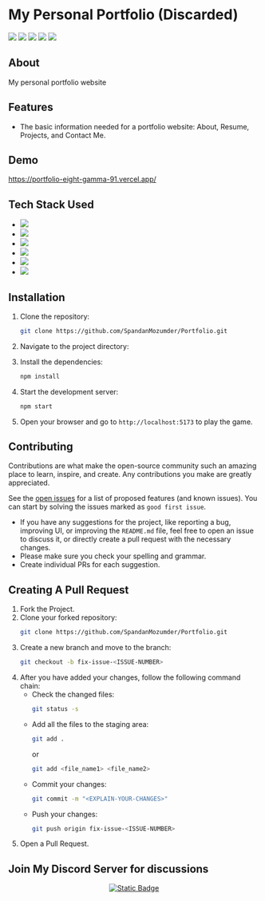 # My Personal Portfolio (Discarded)

<a href="https://github.com/SpandanMozumder/Portfolio/issues"><img src="https://img.shields.io/github/issues/SpandanMozumder/Portfolio"></a>
<a href="https://github.com/SpandanMozumder/Portfolio/pulls"><img src="https://img.shields.io/github/issues-pr/SpandanMozumder/Portfolio"></a>
<a href="https://github.com/SpandanMozumder/Portfolio/network/members"><img src="https://img.shields.io/github/forks/SpandanMozumder/Portfolio"></a>
<a href="https://github.com/SpandanMozumder/Portfolio/stargazers"><img src="https://img.shields.io/github/stars/SpandanMozumder/Portfolio"></a>
<img src="https://img.shields.io/github/license/SpandanMozumder/Portfolio">

## About
My personal portfolio website

## Features
- The basic information needed for a portfolio website: About, Resume, Projects, and Contact Me.
  
## Demo

https://portfolio-eight-gamma-91.vercel.app/

## Tech Stack Used
- <img src="https://skillicons.dev/icons?i=html" />
- <img src="https://skillicons.dev/icons?i=css" />
- <img src="https://skillicons.dev/icons?i=js" />
- <img src="https://skillicons.dev/icons?i=react" />
- <img src="https://skillicons.dev/icons?i=tailwind" />
- <img src="https://skillicons.dev/icons?i=vite" />

## Installation
1. Clone the repository:
    ```sh
    git clone https://github.com/SpandanMozumder/Portfolio.git
    ```
2. Navigate to the project directory:

3. Install the dependencies:
    ```sh
    npm install
    ```
4. Start the development server:
    ```sh
    npm start
    ```
5. Open your browser and go to `http://localhost:5173` to play the game.

## Contributing
Contributions are what make the open-source community such an amazing place to learn, inspire, and create. Any contributions you make are greatly appreciated.

See the [open issues](https://github.com/SpandanMozumder/Portfolio/issues) for a list of proposed features (and known issues). You can start by solving the issues marked as `good first issue`.

- If you have any suggestions for the project, like reporting a bug, improving UI, or improving the `README.md` file, feel free to open an issue to discuss it, or directly create a pull request with the necessary changes.
- Please make sure you check your spelling and grammar.
- Create individual PRs for each suggestion.

## Creating A Pull Request
1. Fork the Project.
2. Clone your forked repository:
    ```sh
    git clone https://github.com/SpandanMozumder/Portfolio.git
    ```
3. Create a new branch and move to the branch:
    ```sh
    git checkout -b fix-issue-<ISSUE-NUMBER>
    ```
4. After you have added your changes, follow the following command chain:
    - Check the changed files:
        ```sh
        git status -s
        ```
    - Add all the files to the staging area:
        ```sh
        git add .
        ```
        or
        ```sh
        git add <file_name1> <file_name2>
        ```
    - Commit your changes:
        ```sh
        git commit -m "<EXPLAIN-YOUR-CHANGES>"
        ```
    - Push your changes:
        ```sh
        git push origin fix-issue-<ISSUE-NUMBER>
        ```
5. Open a Pull Request.

## Join My Discord Server for discussions

<p align="center">
  <a href="https://discord.gg/34ddhUB9">
    <img alt="Static Badge" src="https://img.shields.io/badge/Discord-blue?style=for-the-badge&logo=discord&label=%20Join%20Official%20">
  </a>
</p>
